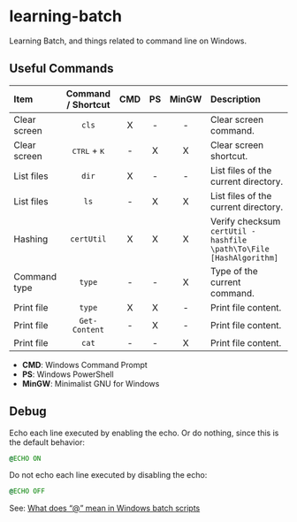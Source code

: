 # learning-batch

Learning Batch, and things related to command line on Windows.

## Useful Commands

Item | Command<br>/ Shortcut | CMD | PS | MinGW | Description
:--- | :---: | :---: | :---: | :---: | :---
Clear screen | `cls` | X | - | - | Clear screen command.
Clear screen | <kbd>CTRL</kbd> + <kbd>K</kbd> | - | X | X | Clear screen shortcut.
List files | `dir` | X | - | - | List files of the current directory.
List files | `ls`  | - | X | X | List files of the current directory.
Hashing | `certUtil` | X | X | X | Verify checksum<br>`certUtil -hashfile \path\To\File [HashAlgorithm]`
Command type | `type` | - | - | X | Type of the current command.
Print file | `type` | X | X | - | Print file content.
Print file | `Get-Content` | - | X | - | Print file content.
Print file | `cat` | - | - | X | Print file content.

- **CMD**: Windows Command Prompt
- **PS**: Windows PowerShell
- **MinGW**: Minimalist GNU for Windows

## Debug

Echo each line executed by enabling the echo. Or do nothing, since this is the default behavior:

```bat
@ECHO ON
```

Do not echo each line executed by disabling the echo:

```bat
@ECHO OFF
```

See: [What does “@” mean in Windows batch scripts](https://stackoverflow.com/questions/8486042/what-does-mean-in-windows-batch-scripts)
